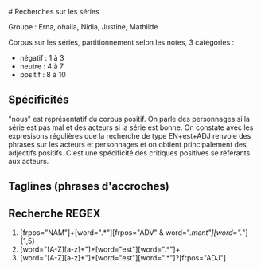 # Recherches sur les séries

Groupe : Erna, ohaila, Nidia, Justine, Mathilde

Corpus sur les séries, partitionnement selon les notes, 3 catégories :
- négatif : 1 à 3
- neutre : 4 à 7
- positif : 8 à 10

## Spécificités

"nous" est représentatif du corpus positif.
On parle des personnages si la série est pas mal et des acteurs si la série est bonne.
On constate avec les expresisons régulières que la recherche de type EN+est+ADJ renvoie des phrases sur les acteurs et personnages et on obtient principalement des adjectifs positifs. C'est une spécificité des critiques positives se référants aux acteurs.

## Taglines (phrases d'accroches)


## Recherche REGEX

1) [frpos="NAM"]+[word=".*"][frpos="ADV" & word=".*ment"][word=".*"]{1,5}
2) [word="[A-Z][a-z]+"]+[word="est"][word=".*"]+
3) [word="[A-Z][a-z]+"]+[word="est"][word=".*"]?[frpos="ADJ"]
